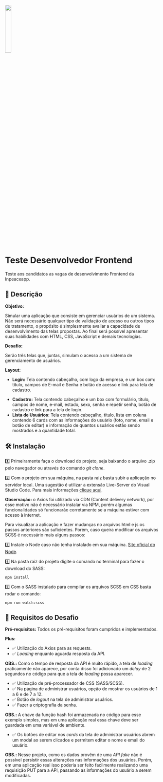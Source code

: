 <img src="https://admin.inpeaceapp.com/app/img/inpeace_logo.png" width=20%/>

# Teste Desenvolvedor Frontend

Teste aos candidatos as vagas de desenvolvimento Frontend da Inpeaceapp.

## 📜 Descrição

<b>Objetivo:</b>

Simular uma aplicação que consiste em gerenciar usuários de um sistema.
Não será necessário qualquer tipo de validação de acesso ou outros tipos de tratamento, o propósito é simplesmente avaliar a capacidade de desenvolvimento das telas propostas.
Ao final será possível apresentar suas habilidades com HTML, CSS, JavaScript e demais tecnologias.

<b>Desafio:</b> 

Serão três telas que, juntas, simulam o acesso a um sistema de gerenciamento de usuários.

<b>Layout:</b> 

* <b>Login:</b> Tela contendo cabeçalho, com logo da empresa, e um box com: título, campos de E-mail e Senha e botão de acesso e link para tela de cadastro.
- <b>Cadastro:</b> Tela contendo cabeçalho e um box com formulário, título, campos de nome, e-mail, estado, sexo, senha e repetir senha, botão de cadastro e link para a tela de login.
- <b>Lista de Usuários:</b> Tela contendo cabeçalho, título, lista em coluna contendo 6 cards com as informações do usuário (foto, nome, email e botão de editar) e informação de quantos usuários estão sendo mostrados e a quantidade total.

## 🛠️ Instalação

1️⃣ Primeiramente faça o download do projeto, seja baixando o arquivo .zip pelo navegador ou através do comando <i>git clone</i>.

2️⃣ Com o projeto em sua máquina, na pasta raiz basta subir a aplicação no servidor local. Uma sugestão é utilizar a extensão Live-Server do Visual Studio Code. Para mais informações <a href="https://marketplace.visualstudio.com/items?itemName=ritwickdey.LiveServer">clique aqui</a>.

<b>Observação:</b> o Axios foi utilizado via CDN (Content delivery network), por esse motivo não é necessário instalar via NPM, porém algumas funcionalidades só funcionarão corretamente se a máquina estiver com acesso à internet. 
 
Para visualizar a aplicação e fazer mudanças no arquivos html e js os passos anteriores são suficientes. Porém, caso queira modificar os arquivos SCSS é necessário mais alguns passos:

 3️⃣ Instale o Node caso não tenha instalado em sua máquina. <a href="https://nodejs.org/en/">Site oficial do Node</a>. 
 
 4️⃣ Na pasta raiz do projeto digite o comando no terminal para fazer o download do SASS:
 
 ```
 npm install
 ```
 
 5️⃣ Com o SASS instalado para compilar os arquivos SCSS em CSS basta rodar o comando:
 
 ```
 npm run watch:scss
 ```
 
 ## 📝 Requisitos do Desafio
 
 <b>Pré-requisitos:</b> Todos os pré-requisitos foram cumpridos e implementados.
 
 <b>Plus:</b>
 * ✅ Utilização do Axios para as requests.
 * ✅ <i>Loading</i> enquanto aguarda resposta da API.  
 
 <b>OBS.:</b> Como o tempo de resposta da API é muito rápido, a tela de <i>loading</i> praticamente não aparece, por conta disso foi adicionado um <i>delay</i> de 2 segundos no código para que a tela de <i>loading</i> possa aparecer. 
 
 * ✅ Utilização de pré-processador de CSS (SASS/SCSS).
 * ✅ Na página de administrar usuários, opção de mostrar os usuários de 1 a 6 e de 7 a 12.
 * ✅ Botão de <i>logout</i> na tela de administrar usuários.
 * ✅ Fazer a criptografia da senha.
 
 <b>OBS.:</b> A chave da função hash foi armazenada no código para esse exemplo simples, mas em uma aplicação real essa chave deve ser guardada em uma variável de ambiente.
 
 * ✅ Os botões de editar nos <i>cards</i> da tela de administrar usuários abrem um modal ao serem clicados e permitem editar o nome e email do usuário.
 
 <b>OBS.:</b> Nesse projeto, como os dados provêm de uma <i>API fake</i> não é possível persistir essas alterações nas informações dos usuários. Porém, em uma aplicação real isso poderia ser feito facilmente realizando uma requisição PUT para a API, passando as informações do usuário a serem modificadas.
 
